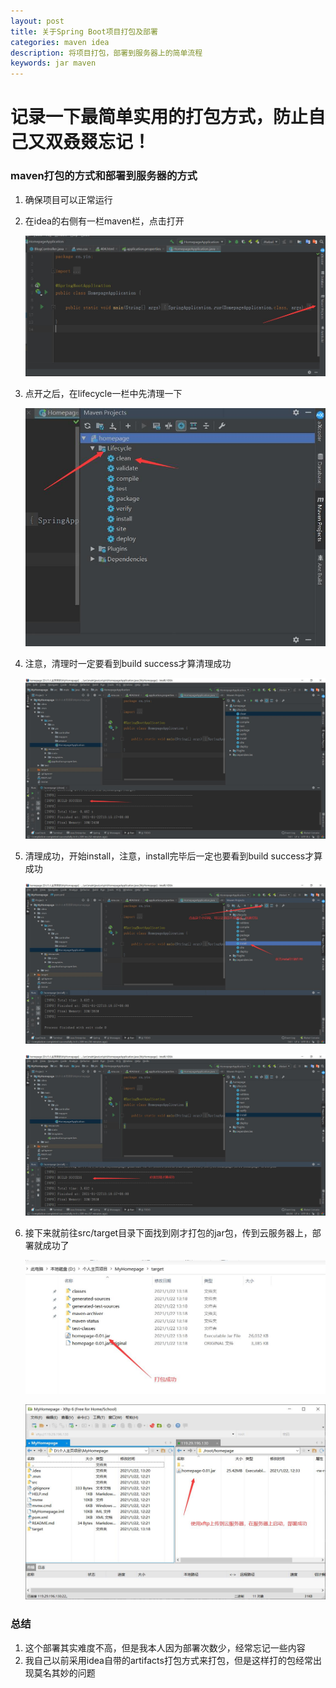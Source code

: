 ```yaml
---
layout: post
title: 关于Spring Boot项目打包及部署
categories: maven idea
description: 将项目打包，部署到服务器上的简单流程
keywords: jar maven
---
```


记录一下最简单实用的打包方式，防止自己又双叒叕忘记！
======

### maven打包的方式和部署到服务器的方式

1. 确保项目可以正常运行

2. 在idea的右侧有一栏maven栏，点击打开

   ![image](\images\posts\idea\maven打包jar-1.jpg)

3. 点开之后，在lifecycle一栏中先清理一下

   ![image](\images\posts\idea\maven打包jar-2.jpg)

4. 注意，清理时一定要看到build success才算清理成功

   ![image](\images\posts\idea\maven打包jar-3.jpg)

5. 清理成功，开始install，注意，install完毕后一定也要看到build success才算成功

   ![image](\images\posts\idea\maven打包jar-4.jpg)

   ![image](\images\posts\idea\maven打包jar-5.jpg)

6. 接下来就前往src/target目录下面找到刚才打包的jar包，传到云服务器上，部署就成功了

   ![image](\images\posts\idea\maven打包jar-6.jpg)

   ![image](\images\posts\idea\maven打包jar-7.jpg)

### 总结

1. 这个部署其实难度不高，但是我本人因为部署次数少，经常忘记一些内容
2. 我自己以前采用idea自带的artifacts打包方式来打包，但是这样打的包经常出现莫名其妙的问题
